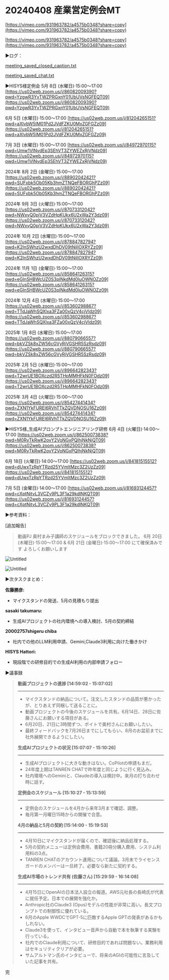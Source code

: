 # 20240408 産業営定例会MT

[https://vimeo.com/931963782/a4575b0348?share=copy](https://vimeo.com/931963782/a4575b0348?share=copy)

[https://vimeo.com/931963782/a4575b0348?share=copy](https://vimeo.com/931963782/a4575b0348?share=copy)

▶️ログ：

[meeting_saved_closed_caption.txt](20240408%20%E7%94%A3%E6%A5%AD%E5%96%B6%E5%AE%9A%E4%BE%8B%E4%BC%9AMT%20e51ec879258a4cf3a8eb9d4ad466ca49/meeting_saved_closed_caption.txt)

[meeting_saved_chat.txt](20240408%20%E7%94%A3%E6%A5%AD%E5%96%B6%E5%AE%9A%E4%BE%8B%E4%BC%9AMT%20e51ec879258a4cf3a8eb9d4ad466ca49/meeting_saved_chat.txt)

▶️HISYS様定例会
5月 8日 (水曜日)⋅15:00～17:00
[https://us02web.zoom.us/j/86082009390?pwd=YzgwR3YvTWZPRGxnY01UbUVsNGFEQT09](https://us02web.zoom.us/j/86082009390?pwd=YzgwR3YvTWZPRGxnY01UbUVsNGFEQT09)

6月 5日 (水曜日)⋅15:00～17:00
[https://us02web.zoom.us/j/81204265151?pwd=aXlvbW5IM01Pd2JVdFZKU0MxZGFGZz09](https://us02web.zoom.us/j/81204265151?pwd=aXlvbW5IM01Pd2JVdFZKU0MxZGFGZz09)

7月 3日 (水曜日)⋅15:00～17:00
[https://us02web.zoom.us/j/84972970115?pwd=Umw1VlNydEp3SEhVT3ZYWEZxRjVNdz09](https://us02web.zoom.us/j/84972970115?pwd=Umw1VlNydEp3SEhVT3ZYWEZxRjVNdz09)

2024年 8月 2日 (金曜日)⋅15:00～17:00
[https://us02web.zoom.us/j/88902042421?pwd=SUFxbk5Ob05Kb3hmZTNQeFBORGhPZz09](https://us02web.zoom.us/j/88902042421?pwd=SUFxbk5Ob05Kb3hmZTNQeFBORGhPZz09)

2024年 9月 3日 (火曜日)⋅15:00～17:00
[https://us02web.zoom.us/j/87073312042?pwd=NWxyQ0pjV3VZdHpKUkx6U2xWa2Y3dz09](https://us02web.zoom.us/j/87073312042?pwd=NWxyQ0pjV3VZdHpKUkx6U2xWa2Y3dz09)

2024年 10月 2日 (水曜日)⋅15:00～17:00
[https://us02web.zoom.us/j/87884782794?pwd=K2lnSWhzU2wxdDhDV09tNjlIOXRYZz09](https://us02web.zoom.us/j/87884782794?pwd=K2lnSWhzU2wxdDhDV09tNjlIOXRYZz09)

2024年 11月 1日 (金曜日)⋅15:00～17:00
[https://us02web.zoom.us/j/85864126315?pwd=eGlnSHBWcUZ0S3plNkdMd0luOWNOZz09](https://us02web.zoom.us/j/85864126315?pwd=eGlnSHBWcUZ0S3plNkdMd0luOWNOZz09)

2024年 12月 4日 (水曜日)⋅15:00～17:00
[https://us02web.zoom.us/j/85360298867?pwd=TTdJaWhSQXlxa3FZa00xQzV4cjVldz09](https://us02web.zoom.us/j/85360298867?pwd=TTdJaWhSQXlxa3FZa00xQzV4cjVldz09)

2025年 1月 8日 (水曜日)⋅15:00～17:00
[https://us02web.zoom.us/j/88079066557?pwd=bkVZSk8xZW56cGVyRjVGSHR5SzRsdz09](https://us02web.zoom.us/j/88079066557?pwd=bkVZSk8xZW56cGVyRjVGSHR5SzRsdz09)

2025年 2月 5日 (水曜日)⋅15:00～17:00
[https://us02web.zoom.us/j/89664282343?pwd=T2wrUE1BOXczd2R5THpMMHFkN0FOdz09](https://us02web.zoom.us/j/89664282343?pwd=T2wrUE1BOXczd2R5THpMMHFkN0FOdz09)

2025年 3月 4日 (火曜日)⋅15:00～17:00
[https://us02web.zoom.us/j/85427441434?pwd=ZXN1YkFUREl6RVhTTkZQVDNOSU16Zz09](https://us02web.zoom.us/j/85427441434?pwd=ZXN1YkFUREl6RVhTTkZQVDNOSU16Zz09)

▶️HISYS様_生成AIプロンプトエンジニアリング研修
6月 4日 (火曜日)⋅14:00～17:00
[https://us02web.zoom.us/j/86250073838?pwd=M0RyTkRwK2ovY2VoNGxPQlhjNkNjQT09](https://us02web.zoom.us/j/86250073838?pwd=M0RyTkRwK2ovY2VoNGxPQlhjNkNjQT09)

6月 18日 (火曜日)⋅14:00～17:00
[https://us02web.zoom.us/j/84181515512?pwd=dUwxTzRpYTRzd25YVmltMzc3Z2UzZz09](https://us02web.zoom.us/j/84181515512?pwd=dUwxTzRpYTRzd25YVmltMzc3Z2UzZz09)

7月 5日 (金曜日)⋅14:00～17:00
[https://us02web.zoom.us/j/81693124457?pwd=cXptNitvL3VCZy9PL3F1a29kdlNKQT09](https://us02web.zoom.us/j/81693124457?pwd=cXptNitvL3VCZy9PL3F1a29kdlNKQT09)

▶️参考資料：

[追加報告]

> 動画PJ
奥村まみ子講師のスケジュールをブロックできました。
6月 20日 (木曜日)⋅15:00～17:00
&
6月 21日 (金曜日)⋅15:00～17:00
にて確保済みです
よろしくお願いします
> 

![Untitled](20240408%20%E7%94%A3%E6%A5%AD%E5%96%B6%E5%AE%9A%E4%BE%8B%E4%BC%9AMT%20e51ec879258a4cf3a8eb9d4ad466ca49/Untitled.png)

![Untitled](20240408%20%E7%94%A3%E6%A5%AD%E5%96%B6%E5%AE%9A%E4%BE%8B%E4%BC%9AMT%20e51ec879258a4cf3a8eb9d4ad466ca49/Untitled%201.png)

▶️次タスクまとめ：

**佐藤勝彦:**

- マイクスタンドの発送、5月の見積もり提出

**sasaki takumaru:**

- 生成AIプロジェクトの社内環境への導入検討、5月の契約締結

**20002757shigeru chiba**

- 社内での他のLLM利用申請、Gemini,Claude3利用に向けた働きかけ

**HISYS Hattori:**

- 現段階での研修目的での生成AI利用の内部申請フォロー

▶️議事録

> **動画プロジェクトの進捗 [14:59:02 - 15:07:02]**
> 
> 
> ---
> 
> - マイクスタンドの納品について。注文したスタンドの品質が悪かったが、とりあえず同梱して送ることに。
> - 動画プロジェクトの今後のスケジュールを共有。6月14日、28日に佐藤さんにお願いする項目がある。
> - 6月20日、21日に3時間ずつ、ボイトで奥村さんにお願いしたい。
> - 最終フィードバックを7月26日までにしてもらい、8月のお盆前までに社外展開できるようにしたい。
> 
> **生成AIプロジェクトの状況 [15:07:07 - 15:10:26]**
> 
> ---
> 
> - 生成AIプロジェクトに大きな動きはない。CoPilotの申請もまだ。
> - 24年度上期はTANREN CHATで昨年度と同じように行く見込み。
> - 社内環境へのGeminiと、Claudeの導入は検討中。来月の打ち合わせ時に話す。
> 
> **定例会のスケジュール [15:10:27 - 15:13:59]**
> 
> ---
> 
> - 定例会のスケジュールを4月から来年3月まで確認、調整。
> - 毎月第一月曜日15時からの開催で合意。
> 
> **4月の納品と5月の契約 [15:14:00 - 15:19:53]**
> 
> ---
> 
> - 4月10日にマイクスタンドが届くので、確認後に納品処理する。
> - 5月の契約メニューは定例会費用、書籍20冊分購入費用、システム利用料の3点。
> - TANREN CHATのアカウント運用について議論。3月末でライセンスガードのメンバーは一旦終了。必要なら新たに契約する。
> 
> **生成AI市場のトレンド共有 (佐藤さん) [15:29:59 - 16:14:08]**
> 
> ---
> 
> - 4月15日にOpenAIの日本法人設立の報道。AWS元社長の長崎氏が代表に就任予定。日本での展開を強化か。
> - Anthropic社のClaude3 (Opus)モデルの性能が非常に高い。長文プロンプトでの制御性に優れている。
> - 6月のApple WWDCでGPT-5に匹敵するApple GPTの発表があるかもしれない。
> - Claude3を使って、インタビュー音声から自動で本を執筆する実験を行っている。
> - 社内でのClaude利用について、研修目的であれば問題ない。業務利用はセキュリティクリアが必要。
> - サムアルトマン氏のインタビューで、将来のAGIの可能性に言及していた記事を共有。
> 

完